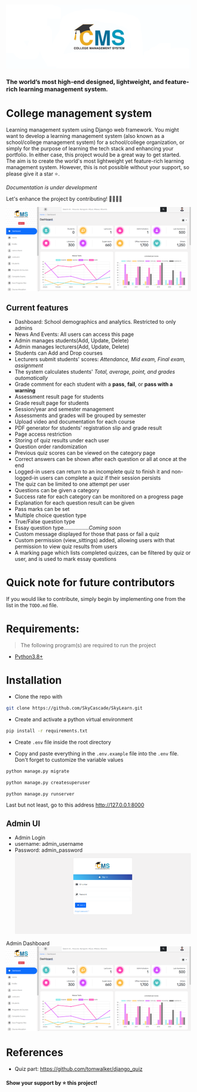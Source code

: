 ![Group 23](https://github.com/KiranKumarMalik/College-Management-System-using-Django/blob/52442e4071c47a48fe24047c9be670615c528b83/static/img/cms_long.png)

### The world’s most high-end designed, lightweight, and feature-rich learning management system.

# College management system

Learning management system using Django web framework. You might want to develop a learning management system (also known as a school/college management system) for a school/college organization, or simply for the purpose of learning the tech stack and enhancing your portfolio. In either case, this project would be a great way to get started. The aim is to create the world's most lightweight yet feature-rich learning management system. However, this is not possible without your support, so please give it a star ⭐️.

_Documentation is under development_

Let's enhance the project by contributing! 👩‍💻👩‍💻

<img width="1440" alt="screenshot" src="https://github.com/KiranKumarMalik/College-Management-System-using-Django/blob/e22cd1b496ad113e001b118c81f8854bddbf1856/ss/Screenshot%202025-04-17%20200510.png">

## Current features

- Dashboard: School demographics and analytics. Restricted to only admins
- News And Events: All users can access this page
- Admin manages students(Add, Update, Delete)
- Admin manages lecturers(Add, Update, Delete)
- Students can Add and Drop courses
- Lecturers submit students' scores: _Attendance, Mid exam, Final exam, assignment_
- The system calculates students' _Total, average, point, and grades automatically_
- Grade comment for each student with a **pass**, **fail**, or **pass with a warning**
- Assessment result page for students
- Grade result page for students
- Session/year and semester management
- Assessments and grades will be grouped by semester
- Upload video and documentation for each course
- PDF generator for students' registration slip and grade result
- Page access restriction
- Storing of quiz results under each user
- Question order randomization
- Previous quiz scores can be viewed on the category page
- Correct answers can be shown after each question or all at once at the end
- Logged-in users can return to an incomplete quiz to finish it and non-logged-in users can complete a quiz if their session persists
- The quiz can be limited to one attempt per user
- Questions can be given a category
- Success rate for each category can be monitored on a progress page
- Explanation for each question result can be given
- Pass marks can be set
- Multiple choice question type
- True/False question type
- Essay question type................._Coming soon_
- Custom message displayed for those that pass or fail a quiz
- Custom permission (view_sittings) added, allowing users with that permission to view quiz results from users
- A marking page which lists completed quizzes, can be filtered by quiz or user, and is used to mark essay questions

# Quick note for future contributors

If you would like to contribute, simply begin by implementing one from the list in the `TODO.md` file.

# Requirements:

> The following program(s) are required to run the project

- [Python3.8+](https://www.python.org/downloads/)

# Installation

- Clone the repo with

```bash
git clone https://github.com/SkyCascade/SkyLearn.git
```

- Create and activate a python virtual environment

```bash
pip install -r requirements.txt
```

- Create `.env` file inside the root directory

- Copy and paste everything in the `.env.example` file into the `.env` file. Don't forget to customize the variable values

```bash
python manage.py migrate
```

```bash
python manage.py createsuperuser
```

```bash
python manage.py runserver
```

Last but not least, go to this address http://127.0.0.1:8000

## Admin UI
- Admin Login
- username: admin_username
- Password: admin_password
![login (65)](https://github.com/KiranKumarMalik/College-Management-System-using-Django/blob/e22cd1b496ad113e001b118c81f8854bddbf1856/ss/Screenshot%202025-04-17%20200416.png)

Admin Dashboard
![login (65)](https://github.com/KiranKumarMalik/College-Management-System-using-Django/blob/e22cd1b496ad113e001b118c81f8854bddbf1856/ss/Screenshot%202025-04-17%20200510.png)

# References

- Quiz part: https://github.com/tomwalker/django_quiz

#### Show your support by ⭐️ this project!
